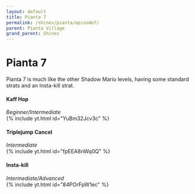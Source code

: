 ```yaml
---
layout: default 
title: Pianta 7
permalink: /shines/pianta/episode7/
parent: Pianta Village
grand_parent: Shines
---
```

# Pianta 7
Pianta 7 is much like the other Shadow Mario levels, having some standard strats and an Insta-kill strat. 

#### Kaff Hop
*Beginner/Intermediate*  
{% include yt.html id="YuBm32Jcv3c" %}  

#### Triplejump Cancel
*Intermediate*  
{% include yt.html id="fpEEA8nWq0Q" %}  

#### Insta-kill
*Intermediate/Advanced*  
{% include yt.html id="84POrFpW1ec" %}  
